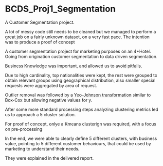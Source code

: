 # BCDS_Proj1_Segmentation
A Customer Segmentation project. 

A lot of messy code still needs to be cleaned but we managed to perform a great job on a fairly unknown dataset, on a very fast pace. 
The intention was to  produce a proof of concept 

A customer segmentation project for marketing purposes on an 4*Hotel. Going from origination customer segmentation to data driven segmentation.

Business Knowledge was important, and allowed us to avoid pitfalls.

Due to high cardinality, top nationalities were kept, the rest were grouped to obtain relevant groups using geographical distribution, also smaller special requests were  aggregated by area of request.

Outlier removal was followed by a [Yeo-Johnson transformation](https://en.wikipedia.org/wiki/Power_transform#Yeo%E2%80%93Johnson_transformation) similar to Box-Cox but allowing negative values for y.

After some more standard processing steps analyzing clustering metrics led us to approach a 5 cluster solution. 

For proof of concept, onlye a Kmeans clusterign was required, with a focus on pre-processing

In the end, we were able to clearly define 5 different clusters, with business value, pointing to 5 different customer behaviours, that could be used by marketing to understand their needs.

They were explained in the delivered report.
